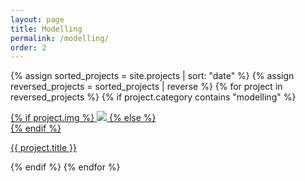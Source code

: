```yaml
---
layout: page
title: Modelling
permalink: /modelling/
order: 2
---
```


{% assign sorted_projects = site.projects | sort: "date" %}
{% assign reversed_projects = sorted_projects | reverse %}
{% for project in reversed_projects %}
{% if project.category contains "modelling" %}
<div class="project ">
    <div class="thumbnail">
        <a href="{{ site.baseurl }}{{ project.url }}">
        {% if project.img %}
        <img class="thumbnail" src="{{ project.img }}"/>
        {% else %}
        <div class="thumbnail blankbox"></div>
        {% endif %}
        <span>
        </span>
        </a>
    </div>
    <p class="caption"><a href="{{ site.baseurl }}{{ project.url }}">{{ project.title }}</a></p>
</div>
{% endif %}
{% endfor %}
